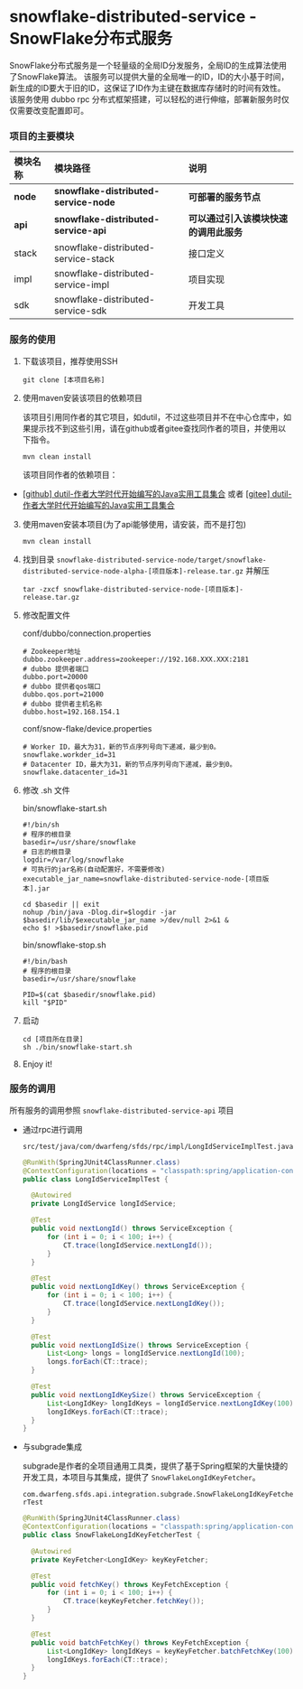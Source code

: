 # snowflake-distributed-service - SnowFlake分布式服务

SnowFlake分布式服务是一个轻量级的全局ID分发服务，全局ID的生成算法使用了SnowFlake算法。
该服务可以提供大量的全局唯一的ID，ID的大小基于时间，新生成的ID要大于旧的ID，这保证了ID作为主键在数据库存储时的时间有效性。 该服务使用 dubbo rpc 分布式框架搭建，可以轻松的进行伸缩，部署新服务时仅仅需要改变配置即可。

### 项目的主要模块

| 模块名称     | 模块路径                                   | 说明                    |
|:---------|:---------------------------------------|:----------------------|
| **node** | **snowflake-distributed-service-node** | **可部署的服务节点**          |
| **api**  | **snowflake-distributed-service-api**  | **可以通过引入该模块快速的调用此服务** |
| stack    | snowflake-distributed-service-stack    | 接口定义                  |
| impl     | snowflake-distributed-service-impl     | 项目实现                  |
| sdk      | snowflake-distributed-service-sdk      | 开发工具                  |

### 服务的使用

1. 下载该项目，推荐使用SSH

   `git clone [本项目名称]`

2. 使用maven安装该项目的依赖项目

   该项目引用同作者的其它项目，如dutil，不过这些项目并不在中心仓库中，如果提示找不到这些引用，请在github或者gitee查找同作者的项目，并使用以下指令。

   `mvn clean install`

   该项目同作者的依赖项目：

* [[github] dutil-作者大学时代开始编写的Java实用工具集合](https://github.com/DwArFeng/dutil)
  或者 [[gitee]  dutil-作者大学时代开始编写的Java实用工具集合](https://gitee.com/DwArFeng/dutil)

3. 使用maven安装本项目(为了api能够使用，请安装，而不是打包)

   ```mvn clean install```


4. 找到目录 `snowflake-distributed-service-node/target/snowflake-distributed-service-node-alpha-[项目版本]-release.tar.gz` 并解压

    ```shell script
    tar -zxcf snowflake-distributed-service-node-[项目版本]-release.tar.gz
    ```

5. 修改配置文件

   conf/dubbo/connection.properties
    ```
    # Zookeeper地址
    dubbo.zookeeper.address=zookeeper://192.168.XXX.XXX:2181
    # dubbo 提供者端口
    dubbo.port=20000
    # dubbo 提供者qos端口
    dubbo.qos.port=21000
    # dubbo 提供者主机名称
    dubbo.host=192.168.154.1
    ```
   conf/snow-flake/device.properties
    ```
    # Worker ID，最大为31，新的节点序列号向下递减，最少到0。
    snowflake.workder_id=31
    # Datacenter ID，最大为31，新的节点序列号向下递减，最少到0。
    snowflake.datacenter_id=31
    ```

6. 修改 .sh 文件

   bin/snowflake-start.sh
    ```shell script
    #!/bin/sh
    # 程序的根目录
    basedir=/usr/share/snowflake
    # 日志的根目录
    logdir=/var/log/snowflake
    # 可执行的jar名称(自动配置好，不需要修改)
    executable_jar_name=snowflake-distributed-service-node-[项目版本].jar
    
    cd $basedir || exit
    nohup /bin/java -Dlog.dir=$logdir -jar $basedir/lib/$executable_jar_name >/dev/null 2>&1 &
    echo $! >$basedir/snowflake.pid
    ```
   bin/snowflake-stop.sh
    ```shell script
    #!/bin/bash
    # 程序的根目录
    basedir=/usr/share/snowflake
    
    PID=$(cat $basedir/snowflake.pid)
    kill "$PID"
    ```

7. 启动
    ```shell script
    cd [项目所在目录]
    sh ./bin/snowflake-start.sh
    ```

8. Enjoy it!

### 服务的调用

所有服务的调用参照 ```snowflake-distributed-service-api``` 项目

* 通过rpc进行调用

  `src/test/java/com/dwarfeng/sfds/rpc/impl/LongIdServiceImplTest.java`
  ```java
  @RunWith(SpringJUnit4ClassRunner.class)
  @ContextConfiguration(locations = "classpath:spring/application-context*.xml")
  public class LongIdServiceImplTest {

    @Autowired
    private LongIdService longIdService;

    @Test
    public void nextLongId() throws ServiceException {
        for (int i = 0; i < 100; i++) {
            CT.trace(longIdService.nextLongId());
        }
    }

    @Test
    public void nextLongIdKey() throws ServiceException {
        for (int i = 0; i < 100; i++) {
            CT.trace(longIdService.nextLongIdKey());
        }
    }

    @Test
    public void nextLongIdSize() throws ServiceException {
        List<Long> longs = longIdService.nextLongId(100);
        longs.forEach(CT::trace);
    }

    @Test
    public void nextLongIdKeySize() throws ServiceException {
        List<LongIdKey> longIdKeys = longIdService.nextLongIdKey(100);
        longIdKeys.forEach(CT::trace);
    }
  }
  ```

* 与subgrade集成

  subgrade是作者的全项目通用工具类，提供了基于Spring框架的大量快捷的开发工具，本项目与其集成，提供了 ```SnowFlakeLongIdKeyFetcher```。

  `com.dwarfeng.sfds.api.integration.subgrade.SnowFlakeLongIdKeyFetcherTest`
  ```java
  @RunWith(SpringJUnit4ClassRunner.class)
  @ContextConfiguration(locations = "classpath:spring/application-context*.xml")
  public class SnowFlakeLongIdKeyFetcherTest {

    @Autowired
    private KeyFetcher<LongIdKey> keyKeyFetcher;

    @Test
    public void fetchKey() throws KeyFetchException {
        for (int i = 0; i < 100; i++) {
            CT.trace(keyKeyFetcher.fetchKey());
        }
    }

    @Test
    public void batchFetchKey() throws KeyFetchException {
        List<LongIdKey> longIdKeys = keyKeyFetcher.batchFetchKey(100);
        longIdKeys.forEach(CT::trace);
    }
  }
  ```
